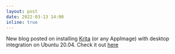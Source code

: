 ```yaml
---
layout: post
date: 2022-03-13 14:00
inline: true
---
```


New blog posted on installing <a target="_blank" href="https://krita.org/en">Krita</a> (or any AppImage) with desktop integration on Ubuntu 20.04. Check it out [here](https://amanabt.github.io/blog/tech/2022/03/11/installing-krita-from-appimage-ubuntu-20_04.html)

